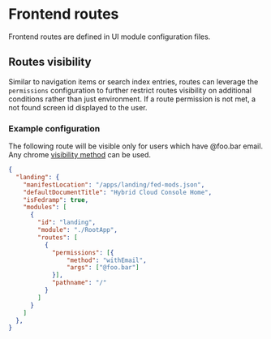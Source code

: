 # Frontend routes

Frontend routes are defined in UI module configuration files.

## Routes visibility

Similar to navigation items or search index entries, routes can leverage the `permissions` configuration to further restrict routes visibility on additional conditions rather than just environment. If a route permission is not met, a not found screen id displayed to the user.

### Example configuration

The following route will be visible only for users which have @foo.bar email. Any chrome [visibility method](https://github.com/RedHatInsights/insights-chrome/blob/master/docs/navigation.md#permissions) can be used.

```JSON
{
  "landing": {
    "manifestLocation": "/apps/landing/fed-mods.json",
    "defaultDocumentTitle": "Hybrid Cloud Console Home",
    "isFedramp": true,
    "modules": [
      {
        "id": "landing",
        "module": "./RootApp",
        "routes": [
          {
            "permissions": [{
                "method": "withEmail",
                "args": ["@foo.bar"]
            }],
            "pathname": "/"
          }
        ]
      }
    ]
  },
}
```

